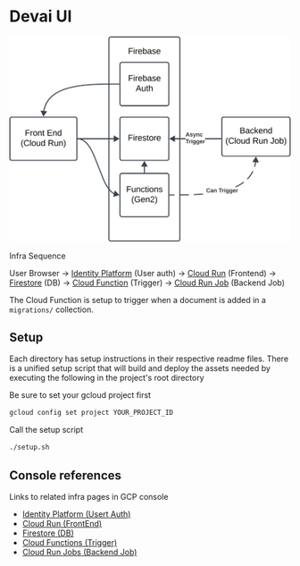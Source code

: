 # Devai UI

![](architecture.svg)


Infra Sequence


User Browser
-> [Identity Platform](https://cloud.google.com/security/products/identity-platform#documentation) (User auth)
-> [Cloud Run](https://cloud.google.com/run/docs/quickstarts) (Frontend)
-> [Firestore](https://cloud.google.com/firestore#documentation) (DB)
-> [Cloud Function](https://cloud.google.com/functions#documentation) (Trigger)
-> [Cloud Run Job](https://cloud.google.com/run/docs/create-jobs) (Backend Job)

The Cloud Function is setup to trigger when a document is added in a `migrations/` collection. 

## Setup

Each directory has setup instructions in their respective readme files. There is a unified setup script that will build and deploy the assets needed by executing the following in the project's root directory

Be sure to set your gcloud project first

```sh
gcloud config set project YOUR_PROJECT_ID
```

Call the setup script

```sh
./setup.sh
```

## Console references

Links to related infra pages in GCP console

- [Identity Platform (Usert Auth)](https://pantheon.corp.google.com/customer-identity/providers)
- [Cloud Run (FrontEnd)](https://pantheon.corp.google.com/run)
- [Firestore (DB)](https://console.cloud.google.com/firestore/databases)
- [Cloud Functions (Trigger)](https://console.cloud.google.com/functions)
- [Cloud Run Jobs (Backend Job)](https://pantheon.corp.google.com/run/jobs)
